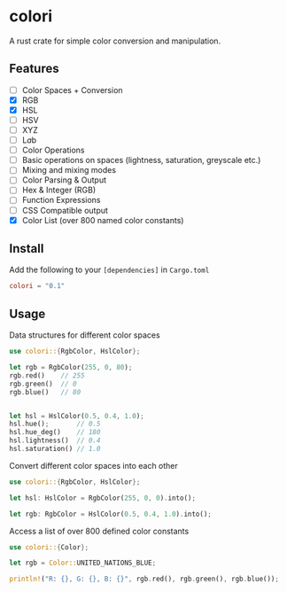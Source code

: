 colori
======

A rust crate for simple color conversion and manipulation.

## Features

- [ ]  Color Spaces + Conversion
  - [x]  RGB
  - [x]  HSL
  - [ ]  HSV
  - [ ]  XYZ
  - [ ]  L*a*b
- [ ]  Color Operations
  - [ ]  Basic operations on spaces (lightness, saturation, greyscale etc.)
  - [ ]  Mixing and mixing modes
- [ ]  Color Parsing & Output
  - [ ]  Hex & Integer (RGB)
  - [ ]  Function Expressions
  - [ ]  CSS Compatible output
- [x]  Color List (over 800 named color constants)

## Install

Add the following to your `[dependencies]` in `Cargo.toml`

```toml
colori = "0.1"
```

## Usage

Data structures for different color spaces

```rust
use colori::{RgbColor, HslColor};

let rgb = RgbColor(255, 0, 80);
rgb.red()    // 255
rgb.green()  // 0
rgb.blue()   // 80


let hsl = HslColor(0.5, 0.4, 1.0);
hsl.hue();       // 0.5
hsl.hue_deg()    // 180
hsl.lightness()  // 0.4
hsl.saturation() // 1.0
```

Convert different color spaces into each other

```rust
use colori::{RgbColor, HslColor};

let hsl: HslColor = RgbColor(255, 0, 0).into();

let rgb: RgbColor = HslColor(0.5, 0.4, 1.0).into();
```

Access a list of over 800 defined color constants

```rust
use colori::{Color};

let rgb = Color::UNITED_NATIONS_BLUE;

println!("R: {}, G: {}, B: {}", rgb.red(), rgb.green(), rgb.blue());
```